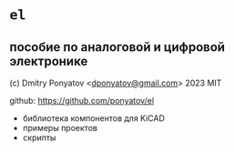# `el`
## пособие по аналоговой и цифровой электронике

(c) Dmitry Ponyatov <<dponyatov@gmail.com>> 2023 MIT

github: https://github.com/ponyatov/el

- библиотека компонентов для KiCAD
- примеры проектов
- скрипты
